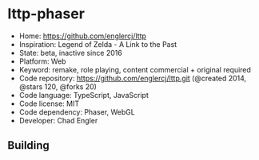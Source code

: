 # lttp-phaser

- Home: https://github.com/englercj/lttp
- Inspiration: Legend of Zelda - A Link to the Past
- State: beta, inactive since 2016
- Platform: Web
- Keyword: remake, role playing, content commercial + original required
- Code repository: https://github.com/englercj/lttp.git (@created 2014, @stars 120, @forks 20)
- Code language: TypeScript, JavaScript
- Code license: MIT
- Code dependency: Phaser, WebGL
- Developer: Chad Engler

## Building
